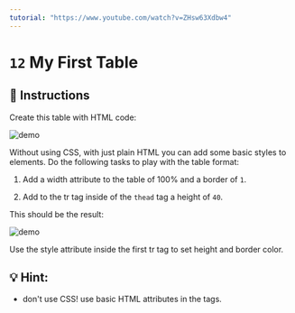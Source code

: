 ```yaml
---
tutorial: "https://www.youtube.com/watch?v=ZHsw63Xdbw4"
---
```


# `12` My First Table

## 📝 Instructions

Create this table with HTML code:

![demo](https://github.com/4GeeksAcademy/html-tutorial-exercises-course/blob/master/.learn/assets/12-my-first-table-0.png?raw=true)

Without using CSS, with just plain HTML you can add some basic styles to elements.
Do the following tasks to play with the table format:

1. Add a width attribute to the table of 100% and a border of `1`.

2. Add to the tr tag inside of the `thead` tag a height of `40`.

This should be the result:

![demo](https://github.com/4GeeksAcademy/html-tutorial-exercises-course/blob/master/.learn/assets/12-my-first-table.png?raw=true)

Use the style attribute inside the first tr tag to set height and border color.
## 💡 Hint:

+ don't use CSS! use basic HTML attributes in the tags.
